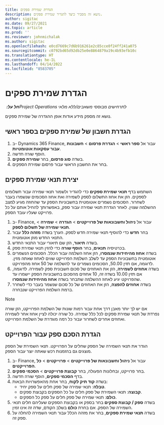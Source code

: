 ```yaml
---
title: הגדרת שמירת ספקים
description: נושא זה מסביר כיצד להגדיר שמירת ספקים.
author: sigitac
ms.date: 09/27/2021
ms.topic: article
ms.prod: ''
ms.reviewer: johnmichalak
ms.author: sigitac
ms.openlocfilehash: e0cd7669c7d6b916261e2c85cce0f24ff241a075
ms.sourcegitcommit: c0792bd65d92db25e0e8864879a19c4b93efb10c
ms.translationtype: HT
ms.contentlocale: he-IL
ms.lasthandoff: 04/14/2022
ms.locfileid: "8583705"
---
```

# <a name="set-up-vendor-retention"></a>הגדרת שמירת ספקים

_**חל על:** ‏Project Operations לתרחישים מבוססי משאבים/ללא מלאי_

נושא זה מספק מידע אודות אופן ההגדרה של שמירת ספקים.

## <a name="set-up-a-vendor-retention-account-in-general-ledger"></a>הגדרת חשבון של שמירת ספקים בספר ראשי

1. ב- Dynamics 365 Finance, עבור אל **ספר ראשי** > **הגדרת פרסום** > **חשבונות עבור עסקאות אוטומטיות**.
2. הוסף שורה חדשה.
3. בשדה **סוג פרסום**, בחר **שמירת ספקים**.
4. בחר את החשבון הראשי עבור פרסום שמירת הספקים.

## <a name="create-vendor-retention-terms"></a>יצירת תנאי שמירת ספקים

השתמש בדף **תנאי שמירת ספקים** כדי להגדיר ולשמור תנאי שמירה עבור תשלומים לספקים. הזן את אחוז התשלום לספק לשמירה ואת אחוז הסכומים שנשמרו בעבר לשחרור. הסכומים נשמרים אוטומטית בחשבוניות הספק עד שהחוזה מגיע למצב ההשלמה שצוין. לאחר הגדרת תנאי שמירה עבור ספק, באפשרותך להחיל אותם על כל פרוייקט שעליו עובד הספק.

1. ב- Finance, עבור אל **ניהול וחשבונאות של פרוייקטים** > **הגדרה** > **שמירה** > **תנאי שמירה של תשלום לספק**.
2. בחר **חדש** כדי להוסיף תנאי שמירה חדש לספק. הערך בשדה **מזהה כלל** עבור התנאי החדש מוזן אוטומטית. 
3. בשדה **תיאור**, הזן שם תיאורי עבור התנאי החדש.
4. בכרטיסיה  **תנאים**, בחר  **הוסף שורה**  כדי להזין תנאי שמירת ספק.
5. בשדה  **אחוז מהיחידות שנמסרו**, הזן אחוז השלמה עבור הכלל. הסכומים הנשמרים אוטומטית בחשבוניות הספק עד לשלב השלמת הפרוייקט שווים לאחוז שאתה מזין. לדוגמה, אם תזין 50.00, הסכומים נשמרים עד להשלמה של 50 אחוז מהפרויקט.
6. בשדה  **אחוזים לשמירה**, הזן את האחוזים של סכום חשבונית ספק לשמירה. לדוגמה, אם תזין 10.00 בשדה זה, 10 אחוזים מהסכום בחשבוניות הספק יישמרו עד שהפרויקט יגיע לאחוז ההשלמה שתבחר בשדה  **אחוז מהיחידות שנמסרו**.
7. בשדה  **אחוזים להפצה**, הזן את האחוזים של כל סכום שנשמר בעבר כדי לשחרר ברמת השלמת הפרוייקט שנבחרה.

> [!NOTE]
> אם יש לך יותר מאבן דרך אחת עבור רמות שונות של השלמת הפרוייקט, הזן שורה נפרדת של תנאי שמירת ספקים לכל כלל שמירה. כל שורה יכולה לציין אחוז אחר לשמירה ואחוזים אחרים לשחרור עבור כל רמה מוגדרת של השלמת הפרוייקט.

## <a name="set-up-a-vendor-agreement-for-the-project"></a>הגדרת הסכם ספק עבור הפרוייקט

הגדר את תנאי השמירה של הספק שחלים על הפרוייקט. תנאי השמירת של הספק מוצגים גם בהזמנות רכש שאתה יוצר עבור הספק.

1. ב- Finance, עבור אל **ניהול וחשבונאות של פרוייקטים** > **פרוייקטים** > **כל הפרוייקטים**. 
2. בחר פרוייקט, ובחלונות הפעולה, בחר **קבוצת פרוייקטים** > **הסכמי ספקים**.
3. בדף **הסכמי ספקים**, הוסף שורה חדשה.
4. בשדה **‏‫קוד תיק לקוח‬**, בחר אחת מהאפשרויות הבאות:
   - **טבלה**: תנאי שמירה של ספק חלים על ספק יחיד.
   - **קבוצה**: תנאי השמירת של ספק חלים על כל הספקים בקבוצת ספקים.
   - **כולם**: תנאי שמירה של ספק חלים על ספק כל הספקים.
5. בשדה **ספק / קבוצת ספקים** בחר בספק או בקבוצת הספקים שעליהם חלים תנאי השמירה של הספק. אם בחרת  **כולם**  בשלב הקודם, שדה זה אינו זמין.
6. בשדה **תנאי שמירת ספקים**, בחר את מזהה הכלל עבור תנאי השמירה להחלה על ספק זה.

